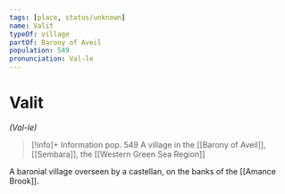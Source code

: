 ```yaml
---
tags: [place, status/unknown]
name: Valit
typeOf: village
partOf: Barony of Aveil
population: 549
pronunciation: Val-le
---
```

# Valit
*(Val-le)*
>[!info]+ Information
> pop. 549
> A  village in the [[Barony of Aveil]], [[Sembara]], the [[Western Green Sea Region]]

A baronial village overseen by a castellan, on the banks of the [[Amance Brook]]. 

